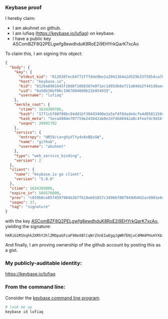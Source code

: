 ### Keybase proof

I hereby claim:

  * I am akuhnet on github.
  * I am lufiaq (https://keybase.io/lufiaq) on keybase.
  * I have a public key ASComBZF8Q2PELgwfg8ewdhduK8RoE2i9EHYrkQarK7xcAo

To claim this, I am signing this object:

```json
{
  "body": {
    "key": {
      "eldest_kid": "012030fec64f72fffdde9be1a2041364e2d529b33f5054ca78be47230770e46e03250a",
      "host": "keybase.io",
      "kid": "0120a8981645f10d8f10b8307e0f1ec1d85db8af11a04da2f441d8ae441aacaef1700a",
      "uid": "0a58b36bf06c1967004089b21b954919",
      "username": "lufiaq"
    },
    "merkle_root": {
      "ctime": 1634309786,
      "hash": "1771cb780f80bc94dd1bf30493400e2a5efdf8dade4cfe4d0501156d99645acc6d7dff9f050781b71305fa0584144be3ee277aba96b7efaf6bc2e110552d3e60",
      "hash_meta": "5eca4984e707759e243042ab0e2dfdb86942a0c4feafdc9d1bf6ddaa739c01b1",
      "seqno": 20991702
    },
    "service": {
      "entropy": "UR59/ca+gVyVlYy4s6nBQzGW",
      "name": "github",
      "username": "akuhnet"
    },
    "type": "web_service_binding",
    "version": 2
  },
  "client": {
    "name": "keybase.io go client",
    "version": "5.8.0"
  },
  "ctime": 1634309806,
  "expire_in": 504576000,
  "prev": "c019b0ce85f4597904b3b7fb18eb01857c349b6f807949db0d2ac6901e6dcd33",
  "seqno": 37,
  "tag": "signature"
}
```

with the key [ASComBZF8Q2PELgwfg8ewdhduK8RoE2i9EHYrkQarK7xcAo](https://keybase.io/lufiaq), yielding the signature:

```
hKRib2R5hqhkZXRhY2hlZMOpaGFzaF90eXBlCqNrZXnEIwEgqJgWRfENjxC4MH4PHsHYXbivEaBNovRB2K5EGqyu8XAKp3BheWxvYWTESpcCJcQgwBmwzoX0WXkEs7f7GOsBhXw0m2+AeUnbDSrGkB5tzTPEIMDOCmGm7MxwbIOVXwXeNRyztIeY3khlfHuoID/dkMiWAgHCo3NpZ8RA+SLc+KV3ntLNFfSOUsz8cjsV9bAhJWxCZfdotP3l9K1CSQD/dhINn8UuPbdreAVYXe5/Fl3jd4mMfXW7EaN6B6hzaWdfdHlwZSCkaGFzaIKkdHlwZQildmFsdWXEIGQzQa7EkgE9l8DWKPPytlOEGGY6WDSKA+Od67EYKAodo3RhZ80CAqd2ZXJzaW9uAQ==

```

And finally, I am proving ownership of the github account by posting this as a gist.

### My publicly-auditable identity:

https://keybase.io/lufiaq

### From the command line:

Consider the [keybase command line program](https://keybase.io/download).

```bash
# look me up
keybase id lufiaq
```
